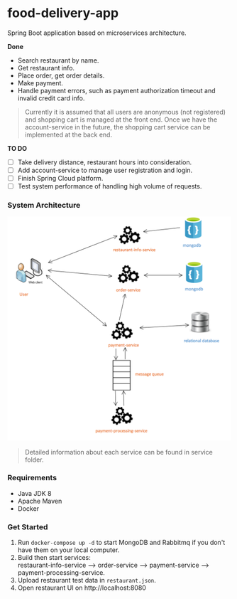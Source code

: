 # food-delivery-app
Spring Boot application based on microservices architecture. 

**Done**
- Search restaurant by name.
- Get restaurant info.
- Place order, get order details.
- Make payment.
- Handle payment errors, such as payment authorization timeout and invalid credit card info.
> Currently it is assumed that all users are anonymous (not registered) and shopping cart is managed at the front end.
Once we have the account-service in the future, the shopping cart service can be implemented at the back end.

**TO DO**
- [ ] Take delivery distance, restaurant hours into consideration.
- [ ] Add account-service to manage user registration and login.
- [ ] Finish Spring Cloud platform.
- [ ] Test system performance of handling high volume of requests.

### System Architecture
![alt image](system_architecture.png)
> Detailed information about each service can be found in service folder.

### Requirements
- Java JDK 8
- Apache Maven
- Docker

### Get Started
1. Run `docker-compose up -d` to start MongoDB and Rabbitmq if you don't have them on your local computer.
2. Build then start services: <br />
restaurant-info-service --> order-service --> payment-service --> payment-processing-service.
3. Upload restaurant test data in `restaurant.json`.
4. Open restaurant UI on http://localhost:8080
